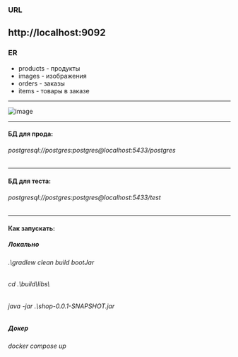 ### URL
http://localhost:9092
---
### ER
* products - продукты
* images - изображения 
* orders - заказы 
* items - товары в заказе
---
![image](https://github.com/user-attachments/assets/0fb4378d-68cf-4271-b59f-5adeeea1925a)

---
#### БД для прода: 
###### postgresql://postgres:postgres@localhost:5433/postgres
---
#### БД для теста: 
###### postgresql://postgres:postgres@localhost:5433/test
---
#### Как запускать:
##### Локально
###### .\gradlew clean build bootJar  
###### cd .\build\libs\  
###### java -jar .\shop-0.0.1-SNAPSHOT.jar 
##### Докер
###### docker compose up
